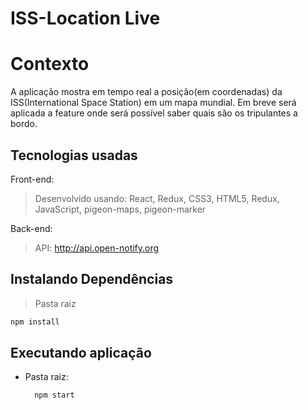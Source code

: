 # ISS-Location Live

# Contexto
A aplicação mostra em tempo real a posição(em coordenadas) da ISS(International Space Station) em um mapa mundial. 
Em breve será aplicada a feature onde será possível saber quais são os tripulantes a bordo.

## Tecnologias usadas

Front-end:
> Desenvolvido usando: React, Redux, CSS3, HTML5, Redux, JavaScript, pigeon-maps, pigeon-marker

Back-end:
> API: http://api.open-notify.org


## Instalando Dependências

> Pasta raiz
```bash
npm install
``` 

## Executando aplicação


* Pasta raiz:

  ```
    npm start
  ```

